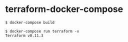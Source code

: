 # terraform-docker-compose

```
$ docker-compose build
```

```
$ docker-compose run terraform -v
Terraform v0.11.3
```
